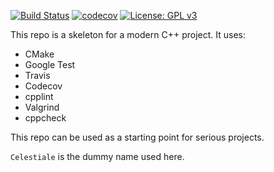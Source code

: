 [![Build Status](https://travis-ci.com/Sbozzolo/celestiale.svg?branch=master)](https://travis-ci.com/Sbozzolo/celestiale)
[![codecov](https://codecov.io/gh/Sbozzolo/celestiale/branch/master/graph/badge.svg)](https://codecov.io/gh/Sbozzolo/celestiale)
[![License: GPL v3](https://img.shields.io/badge/License-GPLv3-blue.svg)](https://www.gnu.org/licenses/gpl-3.0)

This repo is a skeleton for a modern C++ project. It uses:
- CMake
- Google Test
- Travis
- Codecov
- cpplint
- Valgrind
- cppcheck

This repo can be used as a starting point for serious projects.

`Celestiale` is the dummy name used here.
